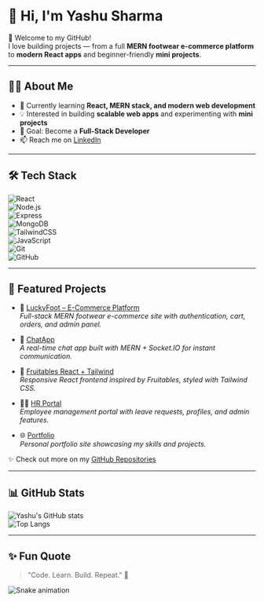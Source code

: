 # 👋 Hi, I'm Yashu Sharma   

🚀 Welcome to my GitHub!  
I love building projects — from a full **MERN footwear e-commerce platform** to **modern React apps** and beginner-friendly **mini projects**.  

---

## 👨‍💻 About Me
- 🌱 Currently learning **React, MERN stack, and modern web development**  
- 💡 Interested in building **scalable web apps** and experimenting with **mini projects**  
- 🎯 Goal: Become a **Full-Stack Developer**  
- 📫 Reach me on [LinkedIn](https://www.linkedin.com/in/yashu-sharma-16056b341/)  

---

## 🛠 Tech Stack
![React](https://img.shields.io/badge/React-18-blue?logo=react)  
![Node.js](https://img.shields.io/badge/Node.js-16-green?logo=node.js)  
![Express](https://img.shields.io/badge/Express.js-black?logo=express)  
![MongoDB](https://img.shields.io/badge/MongoDB-4.4-green?logo=mongodb)  
![TailwindCSS](https://img.shields.io/badge/TailwindCSS-3-blueviolet?logo=tailwindcss)  
![JavaScript](https://img.shields.io/badge/JavaScript-ES6-yellow?logo=javascript)  
![Git](https://img.shields.io/badge/Git-F05033?logo=git&logoColor=white)  
![GitHub](https://img.shields.io/badge/GitHub-181717?logo=github)  

---

## 📂 Featured Projects  

- 🛒 [LuckyFoot – E-Commerce Platform](https://github.com/Yashu658/lucky-foot-ecommerce)  
  *Full-stack MERN footwear e-commerce site with authentication, cart, orders, and admin panel.*  

- 💬 [ChatApp](https://github.com/Yashu658/ChatApp)  
  *A real-time chat app built with MERN + Socket.IO for instant communication.*  

- 🥗 [Fruitables React + Tailwind](https://github.com/Yashu658/Fruitables-React-Tailwind)  
  *Responsive React frontend inspired by Fruitables, styled with Tailwind CSS.*  

- 🧑‍💼 [HR Portal](https://github.com/Yashu658/HR-Portal)  
  *Employee management portal with leave requests, profiles, and admin features.*  

- 🌐 [Portfolio](https://github.com/Yashu658/portfolio)  
  *Personal portfolio site showcasing my skills and projects.*  

✨ Check out more on my [GitHub Repositories](https://github.com/Yashu658?tab=repositories)  

---

## 📊 GitHub Stats
![Yashu's GitHub stats](https://github-readme-stats.vercel.app/api?username=Yashu658&show_icons=true&theme=radical)  
![Top Langs](https://github-readme-stats.vercel.app/api/top-langs/?username=Yashu658&layout=compact&theme=radical)  

---

## ✨ Fun Quote
> "Code. Learn. Build. Repeat." 🚀  

![Snake animation](https://github.com/Yashu658/Yashu658/blob/output/github-contribution-grid-snake.svg)
